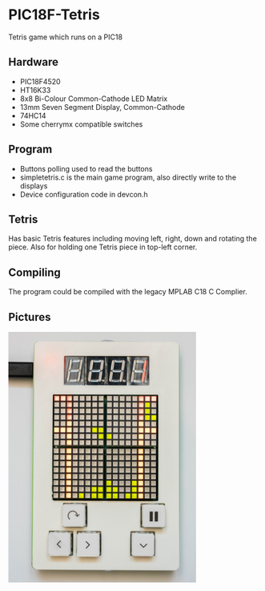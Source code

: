 # PIC18F-Tetris
Tetris game which runs on a PIC18

## Hardware
- PIC18F4520
- HT16K33
- 8x8 Bi-Colour Common-Cathode LED Matrix
- 13mm Seven Segment Display, Common-Cathode
- 74HC14
- Some cherrymx compatible switches

## Program
- Buttons polling used to read the buttons
- simpletetris.c is the main game program, also directly write to the displays
- Device configuration code in devcon.h

## Tetris
Has basic Tetris features including moving left, right, down and rotating the piece.
Also for holding one Tetris piece in top-left corner.

## Compiling
The program could be compiled with the legacy MPLAB C18 C Complier. 

## Pictures
<img src="https://github.com/Hyphen-and-Hyphens/PIC18F-Tetris/blob/main/Pictures/With%20Enclosure.jpg" height="500" />
